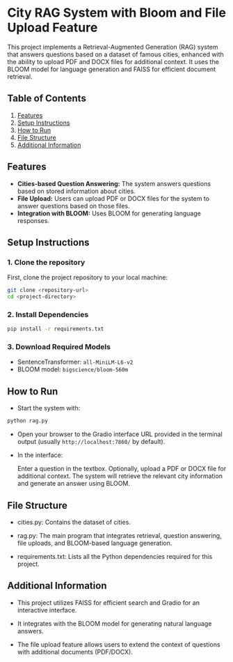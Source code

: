 # City RAG System with Bloom and File Upload Feature

This project implements a Retrieval-Augmented Generation (RAG) system that answers questions based on a dataset of famous cities, enhanced with the ability to upload PDF and DOCX files for additional context. It uses the BLOOM model for language generation and FAISS for efficient document retrieval.

## Table of Contents
1. [Features](#features)
2. [Setup Instructions](#setup-instructions)
3. [How to Run](#how-to-run)
4. [File Structure](#file-structure)
5. [Additional Information](#additional-information)

## Features

- **Cities-based Question Answering:** The system answers questions based on stored information about cities.
- **File Upload:** Users can upload PDF or DOCX files for the system to answer questions based on those files.
- **Integration with BLOOM:** Uses BLOOM for generating language responses.

## Setup Instructions

### 1. Clone the repository

First, clone the project repository to your local machine:
```bash
git clone <repository-url>
cd <project-directory>
```
### 2. Install Dependencies
```bash 
pip install -r requirements.txt
```

### 3. Download Required Models

- SentenceTransformer: `all-MiniLM-L6-v2`
- BLOOM model: `bigscience/bloom-560m`

## How to Run

- Start the system with:

```bash
python rag.py
```

- Open your browser to the Gradio interface URL provided in the terminal output (usually `http://localhost:7860/` by default).

- In the interface:

    Enter a question in the textbox.
Optionally, upload a PDF or DOCX file for additional context.
The system will retrieve the relevant city information and generate an answer using BLOOM.

## File Structure

- cities.py: Contains the dataset of cities.
- rag.py: The main program that integrates retrieval, question answering, file uploads, and BLOOM-based language generation.

- requirements.txt: Lists all the Python dependencies required for this project.

## Additional Information

- This project utilizes FAISS for efficient search and Gradio for an interactive interface.

- It integrates with the BLOOM model for generating natural language answers.

- The file upload feature allows users to extend the context of questions with additional documents (PDF/DOCX).

